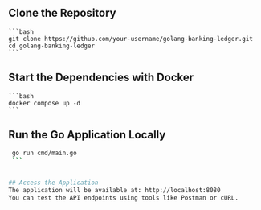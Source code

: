 ## Clone the Repository


    ```bash  
    git clone https://github.com/your-username/golang-banking-ledger.git
    cd golang-banking-ledger
    ```

## Start the Dependencies with Docker

    ```bash
    docker compose up -d
    ```

## Run the Go Application Locally

   ```bash
    go run cmd/main.go
    ```
    

## Access the Application
The application will be available at: http://localhost:8080
You can test the API endpoints using tools like Postman or cURL.
